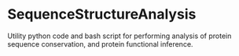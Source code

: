 # SequenceStructureAnalysis

Utility python code and bash script for performing analysis of protein sequence conservation, and protein functional inference.

